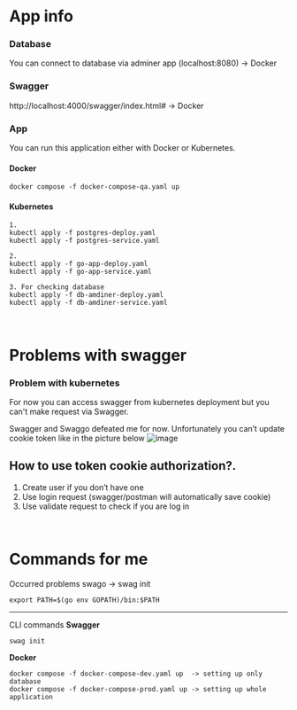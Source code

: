 # App info 

### Database 
You can connect to database via adminer app (localhost:8080) -> Docker

### Swagger 
http://localhost:4000/swagger/index.html#  -> Docker

### App
You can run this application either with Docker or Kubernetes.

#### Docker 
```
docker compose -f docker-compose-qa.yaml up
```

#### Kubernetes
```
1. 
kubectl apply -f postgres-deploy.yaml 
kubectl apply -f postgres-service.yaml 

2. 
kubectl apply -f go-app-deploy.yaml
kubectl apply -f go-app-service.yaml 

3. For checking database
kubectl apply -f db-amdiner-deploy.yaml 
kubectl apply -f db-amdiner-service.yaml 
``` 

<br>

# Problems with swagger 
### Problem with kubernetes
For now you can access swagger from kubernetes deployment but you can't make request via Swagger. 


Swagger and Swaggo defeated  me for now. Unfortunately you can’t update cookie token like in the picture below
![image](https://github.com/adam-pawelek/go_exercise/assets/45467141/be591687-3c8f-4083-a847-ab3921e65d5c)

## How to use token cookie authorization?.
1. Create user if you don’t have one 
2. Use login request (swagger/postman will automatically save cookie)
3. Use validate request to check if you are log in 



<br>




# Commands for me 

Occurred problems swago -> swag init
```
export PATH=$(go env GOPATH)/bin:$PATH
```

---

CLI commands 
**Swagger**
```
swag init
```

**Docker** 
```
docker compose -f docker-compose-dev.yaml up  -> setting up only database
docker compose -f docker-compose-prod.yaml up -> setting up whole application 
```

